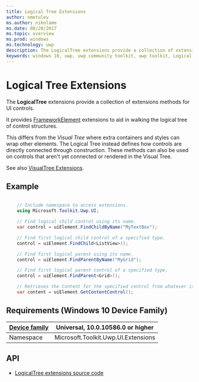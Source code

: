 ```yaml
---
title: Logical Tree Extensions
author: nmetulev
ms.author: nikolame
ms.date: 08/20/2017
ms.topic: overview
ms.prod: windows
ms.technology: uwp
description: The LogicalTree extensions provide a collection of extensions methods for UI controls. It provides FrameworkElement extensions to aid in walking the logical tree of control structures.
keywords: windows 10, uwp, uwp community toolkit, uwp toolkit, Logical Tree, extentions
---
```


# Logical Tree Extensions

The **LogicalTree** extensions provide a collection of extensions methods for UI controls.

It provides [FrameworkElement][1] extensions to aid in walking the logical tree of control structures.

This differs from the *Visual Tree* where extra containers and styles can wrap other elements.
The Logical Tree instead defines how controls are directly connected through construction.
These methods can also be used on controls that aren't yet connected or rendered in the Visual Tree.

See also [VisualTree Extensions](VisualTree.md).

## Example

```csharp

	// Include namespace to access extensions.
	using Microsoft.Toolkit.Uwp.UI;

	// Find logical child control using its name.
	var control = uiElement.FindChildByName("MyTextBox");

	// Find first logical child control of a specified type.
	control = uiElement.FindChild<ListView>();

	// Find first logical parent using its name.
	control = uiElement.FindParentByName("MyGrid");

	// Find first logical parent control of a specified type.
	control = uiElement.FindParent<Grid>();

	// Retrieves the Content for the specified control from whatever its 'Content' Property may be.
	var content = uiElement.GetContentControl();

```

## Requirements (Windows 10 Device Family)

| [Device family](http://go.microsoft.com/fwlink/p/?LinkID=526370) | Universal, 10.0.10586.0 or higher |
| --- | --- |
| Namespace | Microsoft.Toolkit.Uwp.UI.Extensions |

## API

* [LogicalTree extensions source code](https://github.com/Microsoft/UWPCommunityToolkit/blob/master/Microsoft.Toolkit.Uwp.UI/Extensions/Tree/LogicalTree.cs)

[1]:https://docs.microsoft.com/en-us/uwp/api/Windows.UI.Xaml.FrameworkElement
